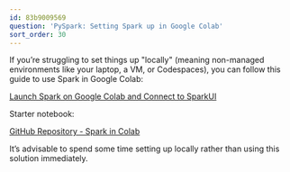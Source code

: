 ```yaml
---
id: 83b9009569
question: 'PySpark: Setting Spark up in Google Colab'
sort_order: 30
---
```


If you’re struggling to set things up "locally" (meaning non-managed environments like your laptop, a VM, or Codespaces), you can follow this guide to use Spark in Google Colab:

[Launch Spark on Google Colab and Connect to SparkUI](https://medium.com/gitconnected/launch-spark-on-google-colab-and-connect-to-sparkui-342cad19b304)

Starter notebook:

[GitHub Repository - Spark in Colab](https://github.com/aaalexlit/medium_articles/blob/main/Spark_in_Colab.ipynb)

It’s advisable to spend some time setting up locally rather than using this solution immediately.